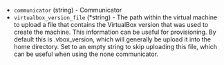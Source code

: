 <!-- Code generated from the comments of the VBoxVersionConfig struct in builder/virtualbox/common/vbox_version_config.go; DO NOT EDIT MANUALLY -->

-   `communicator` (string) - Communicator
-   `virtualbox_version_file` (\*string) - The path within the virtual machine to
    upload a file that contains the VirtualBox version that was used to create
    the machine. This information can be useful for provisioning. By default
    this is .vbox_version, which will generally be upload it into the
    home directory. Set to an empty string to skip uploading this file, which
    can be useful when using the none communicator.
    